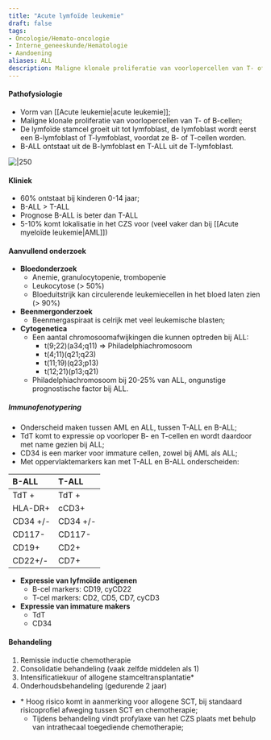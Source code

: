 ```yaml
---
title: "Acute lymfoïde leukemie"
draft: false
tags: 
- Oncologie/Hemato-oncologie
- Interne_geneeskunde/Hematologie
- Aandoening
aliases: ALL
description: Maligne klonale proliferatie van voorlopercellen van T- of B-cellen
---
```


#### Pathofysiologie
- Vorm van [[Acute leukemie|acute leukemie]]; 
- Maligne klonale proliferatie van voorlopercellen van T- of B-cellen;
- De lymfoïde stamcel groeit uit tot lymfoblast, de lymfoblast wordt eerst een B-lymfoblast of T-lymfoblast, voordat ze B- of T-cellen worden.
- B-ALL ontstaat uit de B-lymfoblast en T-ALL uit de T-lymfoblast.

![|250](https://i.imgur.com/5EIMjhg.png)

#### Kliniek
- 60% ontstaat bij kinderen 0-14 jaar;
- B-ALL > T-ALL
- Prognose B-ALL is beter dan T-ALL
- 5-10% komt lokalisatie in het CZS voor (veel vaker dan bij [[Acute myeloïde leukemie|AML]])

#### Aanvullend onderzoek
- **Bloedonderzoek**
	- Anemie, granulocytopenie, trombopenie
	- Leukocytose (> 50%)
	- Bloeduitstrijk kan circulerende leukemiecellen in het bloed laten zien (> 90%)
- **Beenmergonderzoek**
	- Beenmergaspiraat is celrijk met veel leukemische blasten;
- **Cytogenetica**
	- Een aantal chromosoomafwijkingen die kunnen optreden bij ALL:
		- t(9;22)(a34;q11) => Philadelphiachromosoom
		- t(4;11)(q21;q23)
		- t(11;19)(q23;p13)
		- t(12;21)(p13;q21)
	- Philadelphiachromosoom bij 20-25% van ALL, ongunstige prognostische factor bij ALL.

##### Immunofenotypering
- Onderscheid maken tussen AML en ALL, tussen T-ALL en B-ALL;
- TdT komt to expressie op voorloper B- en T-cellen en wordt daardoor met name gezien bij ALL;
- CD34 is een marker voor immature cellen, zowel bij AML als ALL;
- Met oppervlaktemarkers kan met T-ALL en B-ALL onderscheiden:

| B-ALL    | T-ALL    |
|:-------- |:-------- |
| TdT +    | TdT +    |
| HLA-DR+  | cCD3+          |
| CD34 +/- | CD34 +/- |
| CD117-   | CD117-   |
| CD19+         | CD2+     |
| CD22+/-         | CD7+     |

- **Expressie van lyfmoïde antigenen**
	- B-cel markers: CD19, cyCD22
	- T-cel markers: CD2, CD5, CD7, cyCD3
- **Expressie van immature makers**
	- TdT
	- CD34

#### Behandeling
1. Remissie inductie chemotherapie
2. Consolidatie behandeling (vaak zelfde middelen als 1)
3. Intensificatiekuur of allogene stamceltransplantatie*
4. Onderhoudsbehandeling (gedurende 2 jaar)
- \* Hoog risico komt in aanmerking voor allogene SCT, bij standaard risicoprofiel afweging tussen SCT en chemotherapie;
	- Tijdens behandeling vindt profylaxe van het CZS plaats met behulp van intrathecaal toegediende chemotherapie;




